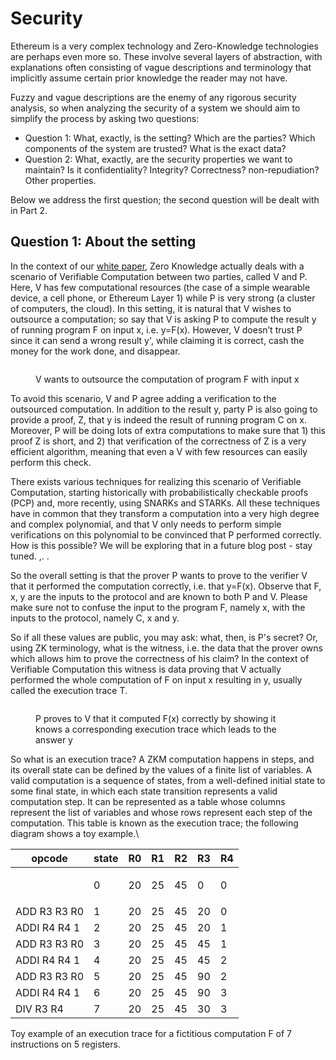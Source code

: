 # Security

Ethereum is a very complex technology and Zero-Knowledge technologies are perhaps even more so. These involve several layers of abstraction, with explanations often consisting of vague descriptions and terminology that implicitly assume certain prior knowledge the reader may not have.

Fuzzy and vague descriptions are the enemy of any rigorous security analysis, so when analyzing the security of a system we should aim to simplify the process by asking two questions:

* Question 1: What, exactly, is the setting? Which are the parties? Which components of the system are trusted? What is the exact data?
* Question 2: What, exactly, are the security properties we want to maintain? Is it confidentiality? Integrity? Correctness? non-repudiation? Other properties.

Below we address the first question; the second question will be dealt with in Part 2.

## Question 1: About the setting

In the context of our [white paper](https://zkm.io/whitepaper), Zero Knowledge actually deals with a scenario of Verifiable Computation between two parties, called V and P. Here, V has few computational resources (the case of a simple wearable device, a cell phone, or Ethereum Layer 1) while P is very strong (a cluster of computers, the cloud). In this setting, it is natural that V wishes to outsource a computation; so say that V is asking P to  compute the result y of running program F on input x, i.e. y=F(x). However, V doesn’t trust P since it can send a wrong result y', while claiming it is correct, cash the money for the work done, and disappear.

<figure><img src="https://lh7-us.googleusercontent.com/ODFvKate3xv32MzFJBWnq51TvCitJagEEO82QmK9omRZIRp7M67uGeqZ8TDhHf7CCg0otBdbv6mR3In7qfdnGa6AdKUxoraTjzm-yEl0q45r0jnaaqY-sWFCoXEXhOxDlwvZ5SO6GQC0HGOMPaEu4h8VJ0YlnWS2PeXF8cPB0wlo8qnUm7MUoAW0aUY6tA" alt=""><figcaption><p>V wants to outsource the computation of program F with input x</p></figcaption></figure>

To avoid this scenario, V and P agree adding a verification to the outsourced computation. In addition to the result y, party P is also going to provide a proof, Z, that y is indeed the result of running program C on x. Moreover, P will be doing lots of extra computations to make sure that 1) this proof Z is short, and 2) that verification of the correctness of Z is a very efficient algorithm, meaning that even a V with few resources can easily perform this check.

There exists various techniques for realizing this scenario of Verifiable Computation, starting historically with probabilistically checkable proofs (PCP) and, more recently, using SNARKs and STARKs. All these techniques have in common that they transform a computation into a very high degree and complex polynomial, and that V only needs to perform simple verifications on this polynomial to be convinced that P performed correctly. How is this possible?  We will be exploring that in a future blog post - stay tuned. ,. .

So the overall setting is that the prover P wants to prove to the verifier V that it performed the computation correctly, i.e. that y=F(x). Observe that F, x, y are the inputs to the protocol and are known to both P and V. Please make sure not to confuse the input to the program F, namely x, with the inputs to the protocol, namely C, x and  y.

So if all these values are public, you may ask: what, then, is P's secret? Or, using ZK terminology, what is the witness, i.e. the data that the prover owns which allows him to prove the correctness of his claim? In the context of Verifiable Computation this witness is data proving that V actually performed the whole computation of F on input x resulting in y, usually called the execution trace T.

<figure><img src="https://lh7-us.googleusercontent.com/8kV3H4nAvJV4zwJIwTtcV6DQ4HGwCoY3twfKPSrr9rwsRMJfjYVpFdeMom9IMNkAqmQqJaX9EFStj6ivlYf9BTmSVj4-7LeEya_x4KAFiQP0OjDmw_tbGrOYHs7jHuIEeflA_HjJJXcgnriS8nz9XJdqo4BmEs1t2yEcdU6XnwgjNqrnLOmuQVMcHp5CPw" alt=""><figcaption><p>P proves to V that it computed F(x) correctly by showing it knows a corresponding execution trace which leads to the answer y</p></figcaption></figure>

So what is an execution trace? A ZKM computation happens in steps, and its overall state can be defined by the values of a finite list of variables. A valid computation is a sequence of states, from a well-defined initial state to some final state, in which each state transition represents a valid computation step. It can be represented as a table whose columns represent the list of variables and whose rows represent each step of the computation. This table is known as the execution trace; the following diagram shows a toy example.\


| opcode       | state | R0 | R1 | R2 | R3 | R4 |
| ------------ | ----- | -- | -- | -- | -- | -- |
| <p><br></p>  | 0     | 20 | 25 | 45 | 0  | 0  |
| ADD R3 R3 R0 | 1     | 20 | 25 | 45 | 20 | 0  |
| ADDI R4 R4 1 | 2     | 20 | 25 | 45 | 20 | 1  |
| ADD R3 R3 R0 | 3     | 20 | 25 | 45 | 45 | 1  |
| ADDI R4 R4 1 | 4     | 20 | 25 | 45 | 45 | 2  |
| ADD R3 R3 R0 | 5     | 20 | 25 | 45 | 90 | 2  |
| ADDI R4 R4 1 | 6     | 20 | 25 | 45 | 90 | 3  |
| DIV R3 R4    | 7     | 20 | 25 | 45 | 30 | 3  |

Toy example of an execution trace for a fictitious computation F of 7 instructions on 5 registers.&#x20;
